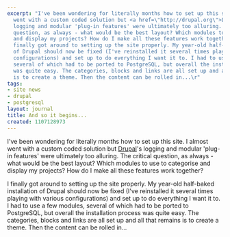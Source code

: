```yaml
---
excerpt: "I've been wondering for literally months how to set up this site. I almost
  went with a custom coded solution but <a href=\"http://drupal.org\">Drupal</a>'s
  logging and modular 'plug-in features' were ultimately too alluring. The critical
  question, as always - what would be the best layout? Which modules to use to categorise
  and display my projects? How do I make all these features work together?\r\n\r\nI
  finally got around to setting up the site properly. My year-old half-baked installation
  of Drupal should now be fixed (I've reinstalled it several times playing with various
  configurations) and set up to do everything I want it to. I had to use a few modules,
  several of which had to be ported to PostgreSQL, but overall the installation process
  was quite easy. The categories, blocks and links are all set up and all that remains
  is to create a theme. Then the content can be rolled in...\r"
tags:
- site news
- drupal
- postgresql
layout: journal
title: And so it begins...
created: 1107128973
---
```

I've been wondering for literally months how to set up this site. I almost went with a custom coded solution but <a href="http://drupal.org">Drupal</a>'s logging and modular 'plug-in features' were ultimately too alluring. The critical question, as always - what would be the best layout? Which modules to use to categorise and display my projects? How do I make all these features work together?

I finally got around to setting up the site properly. My year-old half-baked installation of Drupal should now be fixed (I've reinstalled it several times playing with various configurations) and set up to do everything I want it to. I had to use a few modules, several of which had to be ported to PostgreSQL, but overall the installation process was quite easy. The categories, blocks and links are all set up and all that remains is to create a theme. Then the content can be rolled in...

